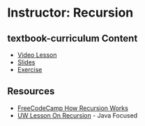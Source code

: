 # Instructor: Recursion

## textbook-curriculum Content

- [Video Lesson](https://adaacademy.hosted.panopto.com/Panopto/Pages/Viewer.aspx?id=5250fb87-0391-438b-a492-aaed0018dc67)
- [Slides](https://docs.google.com/presentation/d/14saSh8YZsVSkkYqQA7vX-uqQ-q0qLqnm9inOVXHfWdo/edit?usp=sharing)
- [Exercise](https://github.com/Ada-C14/recursion-writing)


## Resources

- [FreeCodeCamp How Recursion Works](https://www.freecodecamp.org/news/how-recursion-works-explained-with-flowcharts-and-a-video-de61f40cb7f9/)
- [UW Lesson On Recursion](https://www.cs.washington.edu/apcs/lessons/recursion) - Java Focused
